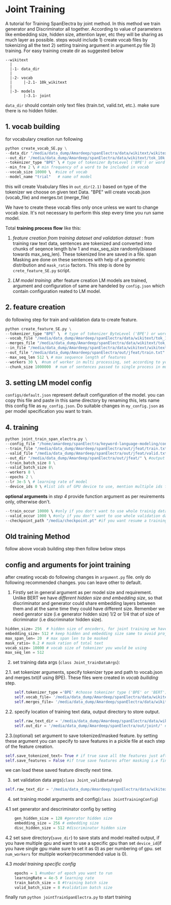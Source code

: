 # Joint Training 
A tutorial for Training SpanElectra by joint method. In this method we train generator and Discriminator all together. According to value of parameters like embedding size, hidden size, attention layer, etc they will be sharing as much layer as possible.
steps would include 1) create vocab files by tokenizing all the text 2) setting training argument in argument.py file 3) training. For easy training create dir as suggested below

```
--wikitext
  |  
  |-1- data_dir
  |     
  |-2- vocab
  |     |-2.1- 10k_wikitext
  |           
  |-3- models
        |-3.1- joint
 ```

`data_dir` should contain only text files (train.txt, valid.txt, etc.). make sure there is no hidden folder.

## 1. vocab building
for vocabulary creation run following
```python
python create_vocab_SE.py \
--data_dir "/media/data_dump/Amardeep/spanElectra/data/wikitext/wikitext-2/" \ #path to dir containing text(.txt) files to build vocab **(1)**
--out_dir '/media/data_dump/Amardeep/spanElectra/data/wikitext/tok_10k' \  #dir to save vocab.json and merges.txt **(2.1)**
--tokenizer_type "BPE" \ # type of tokenizer ByteLevel ('BPE') or word piece Tokenizer ('BERT).
--min_fre 2 \ # min frequency of a word to be included in vocab
--vocab_size 10000 \  #size of vocab
--model_name "trial"   # name of model
```
this will create Voabulary files in `out_dir(2.1)` based on type of the tokenizer we choose on given text Data. "BPE" will create vocab.json (vocab_file) and merges.txt (merge_file)

We have to create these vocab files only once unless we want to change vocab size. It's not necessary to perform this step every time you run same model.

Total **training process flow** like this:
1. *feature creation from training dataset and validation dataset* : from training raw text data, sentences are tokenized and converted into chunks of seqence length b/w 1 and max_seq_size randomly(biased towards max_seq_len). These tokenized line are saved in a file. span Masking are done on these sentences with help of a geometric distribution and `mask_ratio` factors. This step is done by `crete_feature_SE.py` script.

2. *LM model training*: after feature creation LM models are trained, argument and configuration of same are handeled by `config.json` which contain configuration reated to LM model.

## 2. feature creation
do following step for train and vaildation data to create feature.
```python
python create_feature_SE.py \
--tokenizer_type "BPE" \  # type of tokenizer ByteLevel ('BPE') or word piece Tokenizer ('BERT).
--vocab_file "/media/data_dump/Amardeep/spanElectra/data/wikitext/tok_10k/trial BPE-vocab.json" \ # file path to vocab.json created during vocab building
--merges_file "/media/data_dump/Amardeep/spanElectra/data/wikitext/tok_10k/trial BPE-merges.txt" \ # file path to merges.txt created during vocab building
--in_file "/media/data_dump/Amardeep/spanElectra/data/wikitext/wikitext-2/wiki.train.tokens" \ #file path to train/valid text data *NOT* to directory for which train/valid features will be created
--out_file "/media/data_dump/Amardeep/spanElectra/out/jfeat/train.txt" \  #file path to store features created out of in_file
--max_seq_len 512 \ # max sequence length of features
--workers 30 \  #num of worker in multi processing, set according to your machine capabilities
--chunk_size 1000000  # num of sentences passed to single process in multi processing, set according to your machine capabilities
```
## 3. setting LM model config
`configs/default.json` represent default configuration of the model. you can copy this file and paste in this same directory by renaming this, lets name this config file as `my_config.json`. Do suitable changes in `my_config.json` as per model specification you want to train.

## 4. training
```python
python joint_train_span_electra.py \
--config_file "/home/amardeep/spanElectra/keyword-language-modeling/configs/default.json" \ #path to config.json file containig model related arguments,`configs/my_config.json` created in step 3
--train_file "/media/data_dump/Amardeep/spanElectra/out/jfeat/train.txt" \ #path to feature file of training data, created using step 2
--valid_file "/media/data_dump/Amardeep/spanElectra/out/jfeat/valid.txt" \ #path to feature file of validation data, created using step 2
--out_dir "/media/data_dump/Amardeep/spanElectra/out/jfeat/" \ #output directory to store model outputs
--train_batch_size 8 \
--valid_batch_size 8\
--workers 8 \
--epochs 2 \
--lr 3e-5 \ # learning rate of model
--device_ids 0 \ #list ids of GPU device to use, mention multiple ids for multi GPU. example "--device ids 0 1 2" for using 3 gpu with these ids

```
**optional arguments**
in *step 4* provide function argument as per reuirements only, otherwise don't. 
```python
--train_occur 10000 \ #only if you don't want to use whole trainig data then specify number of datapoints/features you want to use 
--valid_occur 1000 \ #only if you don't want to use whole validation data then specify number of datapoints/features you want to use for validation
--checkpoint_path "/media/checkpoint.pt" #if you want resume a training from a check point then specify this, it will load a model from this check point
```

## Old training Method

follow above vocab building step then follow below steps

## config and arguments for joint training

after creating vocab do following changes in `argument.py` file. only do following recommended changes. you can leave other to default.

1. Firstly set in general argument as per model size and requirement. Unlike BERT we have *different hidden size and embedding size*, so that discriminator and generator could share embedding layers between them and at the same time they could have different size. Remember we need genrator size (i.e generator hidden size) 1/2 or 1/4 that of size of dicriminator (i.e discriminator hidden size). 
```python
hidden_size= 256  # hidden size of encoders, for joint training we have discriminator hidden size as well generator hidden size
embedding_size= 512 # keep hidden and embedding size same to avoid projection layer
max_span_len= 20  # max span len to be masked
mask_ratio= 0.2 # mask ration of total text
vocab_size= 10000 # vocab size of tokenizer you would be using
max_seq_len = 512 
```

2. set training data args (`class Joint_trainDataArgs`):
  
  2.1. set tokenizer arguments, specify tokenizer type and path to vocab.json and merges.txt(if using BPE). These files were created in *vocab builiding* step.

``` python
    self.tokenizer_type ='BPE' #choose tokenizer type ('BPE' or 'BERT')
    self.vocab_file= '/media/data_dump/Amardeep/spanElectra/data/wikitext/tok_10k/trial BPE-vocab.json' # file path to vocab.json
    self.merges_file= '/media/data_dump/Amardeep/spanElectra/data/wikitext/tok_10k/trial BPE-merges.txt' #file path to merges.txt   
```
    
  2.2. specify location of training text data, output directory to store output.

```python
    self.raw_text_dir = '/media/data_dump/Amardeep/spanElectra/data/wikitext/wikitext-2/wiki.train.tokens' #file path to train text data *NOT* to directory
    self.out_dir = '/media/data_dump/Amardeep/spanElectra/out/joint/' # location of directory where you want to store outputs by model.
```
    
  2.3.(optional) set argument to save tokenized/masked feature. by setting these argument you can specify to save features in a pickle file at each step of the feature creation.
  
  ```python
  self.save_tokenized_text= True # if true save all the features just after toeknization (recommended)
  self.save_features = False #if true save features after masking i.e final features (this will create huge pickle file, recommended to save tokenized feature only)
  ```
  
  we can load these saved feature directly next time.
 
3. set validation data args(`class Joint_validDataArgs`)
```python
self.raw_text_dir = '/media/data_dump/Amardeep/spanElectra/data/wikitext/wikitext-2/wiki.valid.tokens' ##file path to raw text for validation
```
4. set training model arguments and config(`class JointTrainingConfig`)

4.1 set generator and descriminator config by setting 
```python
    gen_hidden_size = 128 #genrator hidden size
    embedding_size = 256 # embedding size
    disc_hidden_size = 512 #discriminator hidden size
```
4.2 set save directory(`save_dir`) to save stats and model realted output, if you have multiple gpu and want to use a specific gpu than set `device_id`(if you have single gpu make sure to set it as 0) as per numbering of gpu. set `num_workers` for multiple worker(recommended value is 0).

4.3 *model training specific config*
```python
    epochs = 1 #number of epoch you want to run
    learningRate = 4e-5 # learning rate
    train_batch_size = 8 #training batch size
    valid_batch_size = 8 #validation batch size
```
finally run `python jointTrainSpanElectra.py` to start training
